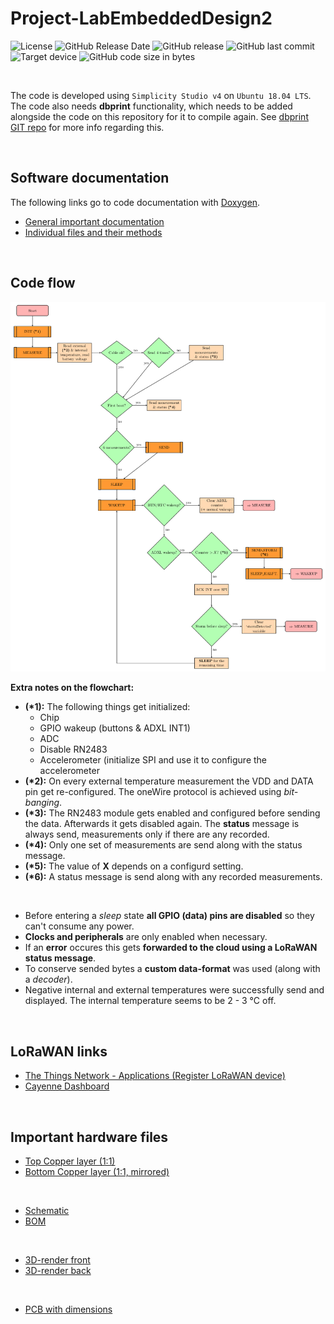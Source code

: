 # Project-LabEmbeddedDesign2

![License](https://img.shields.io/badge/license-GNU%20GPL%20v3.0-blue.svg)
![GitHub Release Date](https://img.shields.io/github/release-date/Fescron/Project-LabEmbeddedDesign2.svg)
![GitHub release](https://img.shields.io/github/release/Fescron/Project-LabEmbeddedDesign2.svg)
![GitHub last commit](https://img.shields.io/github/last-commit/Fescron/Project-LabEmbeddedDesign2.svg)
![Target device](https://img.shields.io/badge/target%20device-EFM32HG322F64G-yellow.svg)
![GitHub code size in bytes](https://img.shields.io/github/languages/code-size/Fescron/Project-LabEmbeddedDesign2.svg)

<br/>

The code is developed using `Simplicity Studio v4` on `Ubuntu 18.04 LTS`. The code also needs **dbprint** functionality, which needs to be added alongside the code on this repository for it to compile again. See [dbprint GIT repo](https://github.com/Fescron/dbprint) for more info regarding this.

<br/>

## Software documentation
The following links go to code documentation with [Doxygen](http://www.doxygen.org).
- [General important documentation](https://fescron.github.io/Project-LabEmbeddedDesign2/index.html)
- [Individual files and their methods](https://fescron.github.io/Project-LabEmbeddedDesign2/files.html)

<br/>

## Code flow

![Flowchart](/documentation/figures/flowchart-full.png?raw=true "Flowchart")

**Extra notes on the flowchart:**

- **(\*1):** The following things get initialized:
    - Chip
    - GPIO wakeup (buttons & ADXL INT1)
    - ADC
    - Disable RN2483
    - Accelerometer (initialize SPI and use it to configure the accelerometer
- **(\*2):** On every external temperature measurement the VDD and DATA pin get re-configured. The oneWire protocol is achieved using *bit-banging*.
- **(\*3):** The RN2483 module gets enabled and configured before sending the data. Afterwards it gets disabled again. The **status** message is always send, measurements only if there are any recorded.
- **(\*4):** Only one set of measurements are send along with the status message.
- **(\*5):** The value of **X** depends on a configurd setting.
- **(\*6):** A status message is send along with any recorded measurements.

<br/>

- Before entering a *sleep* state **all GPIO (data) pins are disabled** so they can't consume any power.
- **Clocks and peripherals** are only enabled when necessary.
- If an **error** occures this gets **forwarded to the cloud using a LoRaWAN status message**.
- To conserve sended bytes a **custom data-format** was used (along with a *decoder*).
- Negative internal and external temperatures were successfully send and displayed. The internal temperature seems to be 2 - 3 °C off.

<br/>

## LoRaWAN links
- [The Things Network - Applications (Register LoRaWAN device)](https://console.thethingsnetwork.org/applications/)
- [Cayenne Dashboard](https://cayenne.mydevices.com/cayenne/dashboard/start)

<br/>

## Important hardware files
- [Top Copper layer (1:1)](https://github.com/Fescron/Project-LabEmbeddedDesign2/blob/master/hardware/project-embeddedSystemDesign2/pdf/project-embeddedSystemDesign2-F_Cu.pdf)
- [Bottom Copper layer (1:1, mirrored)](https://github.com/Fescron/Project-LabEmbeddedDesign2/blob/master/hardware/project-embeddedSystemDesign2/pdf/project-embeddedSystemDesign2-B_Cu-mirrored.pdf)

<br/>

- [Schematic](https://github.com/Fescron/Project-LabEmbeddedDesign2/blob/master/hardware/project-embeddedSystemDesign2/pdf/project-embeddedSystemDesign2.pdf)
- [BOM](https://github.com/Fescron/Project-LabEmbeddedDesign2/blob/master/hardware/project-embeddedSystemDesign2/bom/bom-custom-gecko-v1-0.pdf)

<br/>

- [3D-render front](https://raw.githubusercontent.com/Fescron/Project-LabEmbeddedDesign2/master/hardware/project-embeddedSystemDesign2/3d-renders/project-embeddedSystemDesign2.png)
- [3D-render back](https://raw.githubusercontent.com/Fescron/Project-LabEmbeddedDesign2/master/hardware/project-embeddedSystemDesign2/3d-renders/project-embeddedSystemDesign2-back.png)

<br/>

- [PCB with dimensions](https://raw.githubusercontent.com/Fescron/Project-LabEmbeddedDesign2/master/hardware/project-embeddedSystemDesign2/3d-renders/project-embeddedSystemDesign2-pcb-dimensions.png)

<br/>
